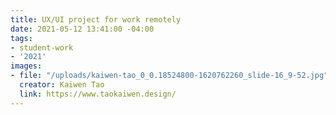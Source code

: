 ```yaml
---
title: UX/UI project for work remotely
date: 2021-05-12 13:41:00 -04:00
tags:
- student-work
- '2021'
images:
- file: "/uploads/kaiwen-tao_0_0.18524800-1620762260_slide-16_9-52.jpg"
  creator: Kaiwen Tao
  link: https://www.taokaiwen.design/
---
```


